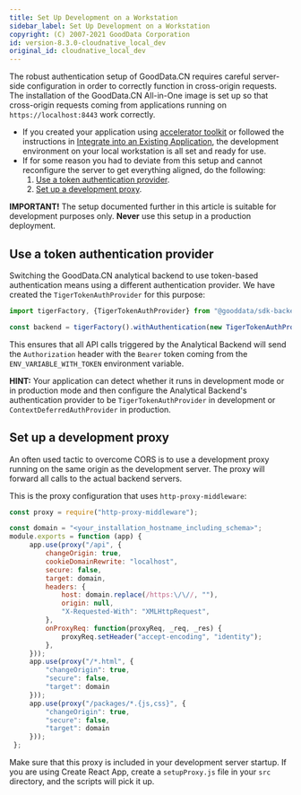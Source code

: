 ```yaml
---
title: Set Up Development on a Workstation
sidebar_label: Set Up Development on a Workstation
copyright: (C) 2007-2021 GoodData Corporation
id: version-8.3.0-cloudnative_local_dev
original_id: cloudnative_local_dev
---
```


The robust authentication setup of GoodData.CN requires careful server-side configuration in order to correctly function in cross-origin requests. The installation of the GoodData.CN All-in-One image is set up so that cross-origin requests coming from applications running on `https://localhost:8443` work correctly.

* If you created your application using [accelerator toolkit](02_start__using_boilerplate.md) or followed the instructions in 
[Integrate into an Existing Application](06_cloudnative__integration.md), the development environment on your local workstation is all set and ready for use.
* If for some reason you had to deviate from this setup and cannot reconfigure the server to get everything aligned, do the following:
    1. [Use a token authentication provider](#use-a-token-authentication-provider).
    2. [Set up a development proxy](#set-up-a-development-proxy).

**IMPORTANT!** The setup documented further in this article is suitable for development purposes only. **Never** use this setup in a production deployment.

## Use a token authentication provider

Switching the GoodData.CN analytical backend to use token-based authentication means using a different authentication provider. We have created the `TigerTokenAuthProvider` for this purpose:

```javascript
import tigerFactory, {TigerTokenAuthProvider} from "@gooddata/sdk-backend-tiger";

const backend = tigerFactory().withAuthentication(new TigerTokenAuthProvider(process.env.ENV_VARIABLE_WITH_TOKEN));
```

This ensures that all API calls triggered by the Analytical Backend will send the `Authorization` header with the `Bearer` token coming from the `ENV_VARIABLE_WITH_TOKEN` environment variable.

**HINT:** Your application can detect whether it runs in development mode or in production mode and then configure the Analytical Backend's authentication provider to be `TigerTokenAuthProvider` in development or `ContextDeferredAuthProvider` in production. 

## Set up a development proxy
 
An often used tactic to overcome CORS is to use a development proxy running on the same origin as the development server. The proxy
will forward all calls to the actual backend servers.

This is the proxy configuration that uses `http-proxy-middleware`: 

```javascript
const proxy = require("http-proxy-middleware");

const domain = "<your_installation_hostname_including_schema>";
module.exports = function (app) {
     app.use(proxy("/api", {
         changeOrigin: true,
         cookieDomainRewrite: "localhost",
         secure: false,
         target: domain,
         headers: {
             host: domain.replace(/https:\/\//, ""),
             origin: null,
             "X-Requested-With": "XMLHttpRequest",
         },
         onProxyReq: function(proxyReq, _req, _res) {
             proxyReq.setHeader("accept-encoding", "identity");
         },
     }));
     app.use(proxy("/*.html", {
         "changeOrigin": true,
         "secure": false,
         "target": domain
     }));
     app.use(proxy("/packages/*.{js,css}", {
         "changeOrigin": true,
         "secure": false,
         "target": domain
     }));
 };
```

Make sure that this proxy is included in your development server startup. If you are using Create React App, create a `setupProxy.js` file in your `src` directory, and the scripts will pick it up.
